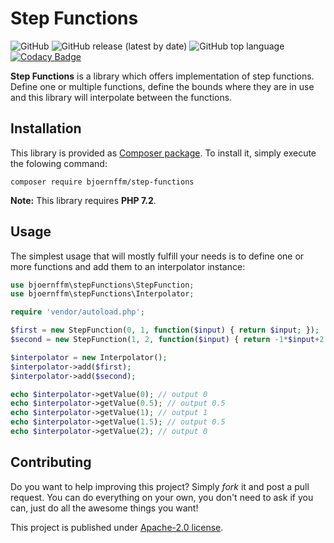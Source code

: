 # Step Functions

![GitHub](https://img.shields.io/github/license/bjoernffm/step-functions) ![GitHub release (latest by date)](https://img.shields.io/github/v/release/bjoernffm/step-functions) ![GitHub top language](https://img.shields.io/github/languages/top/bjoernffm/step-functions) [![Codacy Badge](https://api.codacy.com/project/badge/Grade/3001bb4b742c45d69db1ce6c3171b28e)](https://www.codacy.com/manual/bjoernffm/step-functions)

**Step Functions** is a library which offers implementation of step functions. Define one or multiple functions, define the bounds where they are in use and this library will interpolate between the functions.

## Installation

This library is provided as [Composer package](https://packagist.org/packages/bjoernffm/step-functions). To install it, simply execute the folowing command:

```plain
composer require bjoernffm/step-functions
```

**Note:** This library requires **PHP 7.2**.

## Usage

The simplest usage that will mostly fulfill your needs is to define one or more functions and add them to an interpolator instance:

```php
use bjoernffm\stepFunctions\StepFunction;
use bjoernffm\stepFunctions\Interpolator;

require 'vendor/autoload.php';

$first = new StepFunction(0, 1, function($input) { return $input; });
$second = new StepFunction(1, 2, function($input) { return -1*$input+2; });

$interpolator = new Interpolator();
$interpolator->add($first);
$interpolator->add($second);

echo $interpolator->getValue(0); // output 0
echo $interpolator->getValue(0.5); // output 0.5
echo $interpolator->getValue(1); // output 1
echo $interpolator->getValue(1.5); // output 0.5
echo $interpolator->getValue(2); // output 0
```

## Contributing

Do you want to help improving this project? Simply *fork* it and post a pull request. You can do everything on your own, you don't need to ask if you can, just do all the awesome things you want!

This project is published under [Apache-2.0 license](https://github.com/bjoernffm/step-functions/blob/master/LICENSE).
